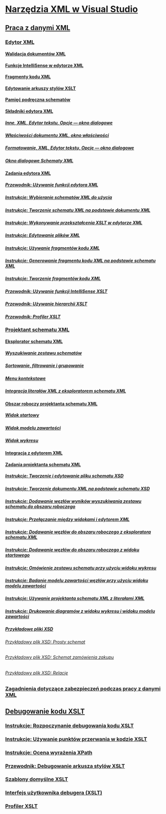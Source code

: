 # [Narzędzia XML w Visual Studio](xml-tools-in-visual-studio.md)
## [Praca z danymi XML](working-with-xml-data.md)
### [Edytor XML](xml-editor.md)
#### [Walidacja dokumentów XML](xml-document-validation.md)
#### [Funkcje IntelliSense w edytorze XML](xml-editor-intellisense-features.md)
#### [Fragmenty kodu XML](xml-snippets.md)
#### [Edytowanie arkuszy stylów XSLT](editing-xslt-style-sheets.md)
#### [Pamięć podręczna schematów](schema-cache.md)
#### [Składniki edytora XML](xml-editor-components.md)
##### [Inne, XML, Edytor tekstu, Opcje — okno dialogowe](miscellaneous-xml-text-editor-options-dialog-box.md)
##### [Właściwości dokumentu XML, okno właściwości](xml-document-properties-properties-window.md)
##### [Formatowanie, XML, Edytor tekstu, Opcje — okno dialogowe](formatting-xml-text-editor-options-dialog-box.md)
##### [Okno dialogowe Schematy XML](xml-schemas-dialog-box.md)
#### [Zadania edytora XML](xml-editor-tasks.md)
##### [Przewodnik: Używanie funkcji edytora XML](walkthrough-using-xml-editor-features.md)
##### [Instrukcje: Wybieranie schematów XML do użycia](how-to-select-the-xml-schemas-to-use.md)
##### [Instrukcje: Tworzenie schematu XML na podstawie dokumentu XML](how-to-create-an-xml-schema-from-an-xml-document.md)
##### [Instrukcje: Wykonywanie przekształcenia XSLT w edytorze XML](how-to-execute-an-xslt-transformation-from-the-xml-editor.md)
##### [Instrukcje: Edytowanie plików XML](how-to-edit-xml-files.md)
##### [Instrukcje: Używanie fragmentów kodu XML](how-to-use-xml-snippets.md)
##### [Instrukcje: Generowanie fragmentu kodu XML na podstawie schematu XML](how-to-generate-an-xml-snippet-from-an-xml-schema.md)
##### [Instrukcje: Tworzenie fragmentów kodu XML](how-to-create-xml-snippets.md)
##### [Przewodnik: Używanie funkcji IntelliSense XSLT](walkthrough-using-xslt-intellisense.md)
##### [Przewodnik: Używanie hierarchii XSLT](walkthrough-using-xslt-hierarchy.md)
##### [Przewodnik: Profiler XSLT](walkthrough-xslt-profiler.md)
### [Projektant schematu XML](xml-schema-designer.md)
#### [Eksplorator schematu XML](xml-schema-explorer.md)
##### [Wyszukiwanie zestawu schematów](searching-the-schema-set.md)
##### [Sortowanie, filtrowanie i grupowanie](sorting-filtering-and-grouping-xml-schema-explorer.md)
##### [Menu kontekstowe](context-menus-xml-schema-explorer.md)
##### [Integracja literałów XML z eksploratorem schematu XML](integration-of-xml-literals-with-xml-schema-explorer.md)
#### [Obszar roboczy projektanta schematu XML](xml-schema-designer-workspace.md)
##### [Widok startowy](start-view.md)
##### [Widok modelu zawartości](content-model-view.md)
##### [Widok wykresu](graph-view.md)
#### [Integracja z edytorem XML](integration-with-xml-editor.md)
#### [Zadania projektanta schematu XML](xml-schema-designer-tasks.md)
##### [Instrukcje: Tworzenie i edytowanie pliku schematu XSD](how-to-create-and-edit-an-xsd-schema-file.md)
##### [Instrukcje: Tworzenie dokumentu XML na podstawie schematu XSD](how-to-create-an-xml-document-based-on-an-xsd-schema.md)
##### [Instrukcje: Dodawanie węzłów wyników wyszukiwania zestawu schematu do obszaru roboczego](how-to-add-schema-set-search-result-nodes-to-the-workspace.md)
##### [Instrukcje: Przełączanie między widokami i edytorem XML](how-to-switch-between-views-and-the-xml-editor.md)
##### [Instrukcje: Dodawanie węzłów do obszaru roboczego z eksploratora schematu XML](how-to-add-nodes-to-the-workspace-from-the-xml-schema-explorer.md)
##### [Instrukcje: Dodawanie węzłów do obszaru roboczego z widoku startowego](how-to-add-nodes-to-the-workspace-from-the-start-view.md)
##### [Instrukcje: Omówienie zestawu schematu przy użyciu widoku wykresu](how-to-get-an-overview-of-a-schema-set-using-the-graph-view.md)
##### [Instrukcje: Badanie modelu zawartości węzłów przy użyciu widoku modelu zawartości](how-to-examine-the-content-model-of-nodes-using-the-content-model-view.md)
##### [Instrukcje: Używanie projektanta schematu XML z literałami XML](how-to-use-the-xml-schema-designer-with-xml-literals.md)
##### [Instrukcje: Drukowanie diagramów z widoku wykresu i widoku modelu zawartości](how-to-print-diagrams-from-the-graph-view-and-the-content-model-view.md)
##### [Przykładowe pliki XSD](sample-xsd-files.md)
###### [Przykładowy plik XSD: Prosty schemat](sample-xsd-file-simple-schema.md)
###### [Przykładowy plik XSD: Schemat zamówienia zakupu](sample-xsd-file-purchase-order-schema.md)
###### [Przykładowy plik XSD: Relacje](sample-xsd-file-relationships.md)
### [Zagadnienia dotyczące zabezpieczeń podczas pracy z danymi XML](security-considerations-when-working-with-xml-data.md)
## [Debugowanie kodu XSLT](debugging-xslt.md)
### [Instrukcje: Rozpoczynanie debugowania kodu XSLT](how-to-start-debugging-xslt.md)
### [Instrukcje: Używanie punktów przerwania w kodzie XSLT](how-to-use-breakpoints-with-xslt.md)
### [Instrukcje: Ocena wyrażenia XPath](how-to-evaluate-an-xpath-expression.md)
### [Przewodnik: Debugowanie arkusza stylów XSLT](walkthrough-debug-an-xslt-style-sheet.md)
### [Szablony domyślne XSLT](xslt-default-templates.md)
### [Interfejs użytkownika debugera (XSLT)](debugger-user-interface-xslt.md)
### [Profiler XSLT](xslt-profiler.md)
